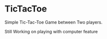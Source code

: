 # TicTacToe

Simple Tic-Tac-Toe Game between Two players. 

Still Working on playing with computer feature
